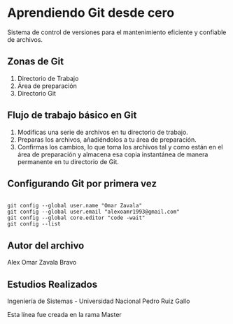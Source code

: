 # Aprendiendo Git desde cero

Sistema de control de versiones para el mantenimiento eficiente y confiable de archivos.

## Zonas de Git

1. Directorio de Trabajo
2. Área de preparación
3. Directorio Git

## Flujo de trabajo básico en Git

1. Modificas una serie de archivos en tu directorio de trabajo.
2. Preparas los archivos, añadiéndolos a tu área de preparación.
3. Confirmas los cambios, lo que toma los archivos tal y como están en el área de preparación y almacena esa copia instantánea de manera permanente en tu directorio de Git.

## Configurando Git por primera vez

```plain-text

git config --global user.name "Omar Zavala"
git config --global user.email "alexoamr1993@gmail.com"
git config --global core.editor "code -wait"
git config --list

```

## Autor del archivo

Alex Omar Zavala Bravo

## Estudios Realizados

Ingeniería de Sistemas - Universidad Nacional Pedro Ruiz Gallo

Esta línea fue creada en la rama Master